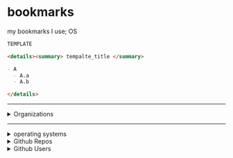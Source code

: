 # bookmarks
my bookmarks I use;
OS


```md
TEMPLATE

<details><summary> tempalte_title </summary>

- A
  - A.a
  - A.b

</details>

```



***

<details><summary> Organizations </summary>

`category A`
- https://home.cern/
- https://security.web.cern.ch/home/en/index.shtml
  - https://security.web.cern.ch/advisories/advisories.shtml


`category B`
- https://fra.se/
  - https://challenge.fra.se/



</details>

***


<details><summary> operating systems </summary>

Category A
- LINUX
  - https://www.qubes-os.org
  - https://scientificlinux.org/
- WINDOWS
  - xp
  - w10




</details>






<details><summary> Github Repos </summary>

Category A
- https://github.com/loneicewolf/KernelMode-Code
- https://github.com/loneicewolf/github-searcher
- https://github.com/loneicewolf/LOJAX
- https://github.com/loneicewolf/DotFiles

Category B
- https://github.com/loneicewolf/PHYSICS
- https://github.com/NotAnoobis/OSINT-full-guide

</details>






<details><summary> Github Users </summary>

- https://github.com/hfiref0x
- https://github.com/i-nino
- 
- 
- 
- 

</details>















